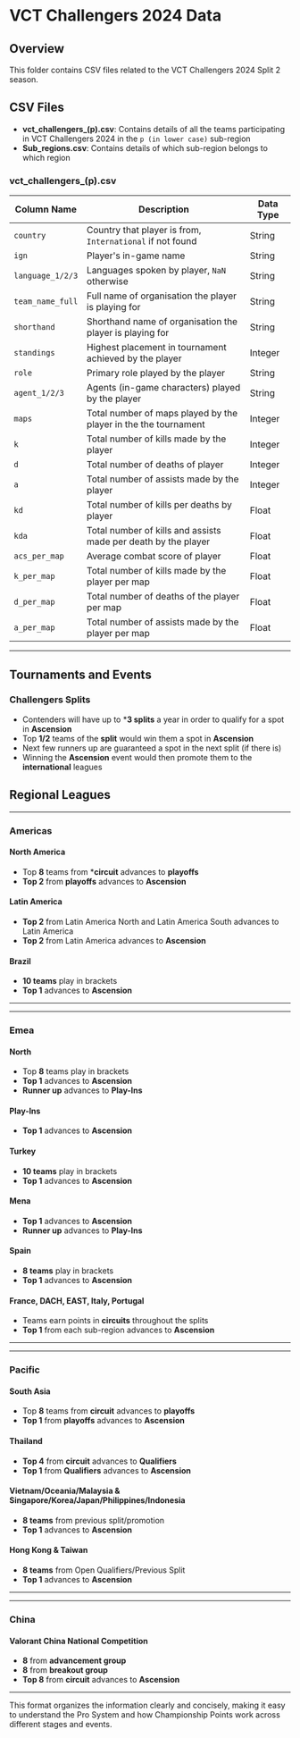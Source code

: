 
# VCT Challengers 2024 Data

## Overview
This folder contains CSV files related to the VCT Challengers 2024 Split 2 season.

## CSV Files
- **vct_challengers_(p).csv**: Contains details of all the teams participating in VCT Challengers 2024 in the `p (in lower case)` sub-region
- **Sub_regions.csv**: Contains details of which sub-region belongs to which region

### vct_challengers_(p).csv

| Column Name       | Description                                                   | Data Type |
|-------------------|---------------------------------------------------------------|-----------|
| `country`         | Country that player is from, `International` if not found     | String    |
| `ign`             | Player's in-game name                                         | String    |
| `language_1/2/3`  | Languages spoken by player, `NaN` otherwise                   | String    |
| `team_name_full`  | Full name of organisation the player is playing for           | String    |
| `shorthand`       | Shorthand name of organisation the player is playing for      | String    |
| `standings`       | Highest placement in tournament achieved by the player        | Integer   |
| `role`            | Primary role played by the player                             | String    |
| `agent_1/2/3`     | Agents (in-game characters) played by the player              | String    |
| `maps`            | Total number of maps played by the player in the the tournament | Integer |
| `k`               | Total number of kills made by the player                      | Integer   |
| `d`               | Total number of deaths of player                              | Integer   |
| `a`               | Total number of assists made by the player                    | Integer   |
| `kd`              | Total number of kills per deaths by player                    | Float     |
| `kda`             | Total number of kills and assists made per death by the player| Float     |
| `acs_per_map`     | Average combat score of player                                | Float     |
| `k_per_map`       | Total number of kills made by the player per map              | Float     |
| `d_per_map`       | Total number of deaths of the player per map                  | Float     |
| `a_per_map`       | Total number of assists made by the player per map            | Float     |


---

## Tournaments and Events

### Challengers Splits
- Contenders will have up to ***3 splits** a year in order to qualify for a spot in **Ascension**
- Top **1/2** teams of the **split** would win them a spot in **Ascension**
- Next few runners up are guaranteed a spot in the next split (if there is) 
- Winning the **Ascension** event would then promote them to the **international** leagues


## Regional Leagues
---
### Americas

#### North America
- Top **8** teams from ***circuit** advances to **playoffs**
- **Top 2**  from **playoffs** advances to **Ascension**

#### Latin America
- **Top 2** from Latin America North and Latin America South advances to Latin America
- **Top 2** from Latin America advances to **Ascension**

#### Brazil
- **10 teams** play in brackets
- **Top 1** advances to **Ascension**
---

---
### Emea

#### North
- Top **8** teams play in brackets
- **Top 1** advances to **Ascension**
- **Runner up** advances to **Play-Ins**

#### Play-Ins
- **Top 1** advances to **Ascension**

#### Turkey
- **10 teams** play in brackets
- **Top 1** advances to **Ascension**

#### Mena
- **Top 1** advances to **Ascension**
- **Runner up** advances to **Play-Ins**

#### Spain
- **8 teams** play in brackets
- **Top 1** advances to **Ascension**

#### France, DACH, EAST, Italy, Portugal
- Teams earn points in **circuits** throughout the splits
- **Top 1** from each sub-region advances to **Ascension**
---

---
### Pacific

#### South Asia
- Top **8** teams from **circuit** advances to **playoffs**
- **Top 1**  from **playoffs** advances to **Ascension**

#### Thailand
- **Top 4** from **circuit** advances to **Qualifiers**
- **Top 1** from **Qualifiers** advances to **Ascension**

#### Vietnam/Oceania/Malaysia & Singapore/Korea/Japan/Philippines/Indonesia
- **8 teams** from previous split/promotion
- **Top 1** advances to **Ascension**

#### Hong Kong & Taiwan
- **8 teams** from Open Qualifiers/Previous Split
- **Top 1** advances to **Ascension**
---

---
### China

#### Valorant China National Competition
- **8** from **advancement group**
- **8** from **breakout group**
- **Top 8** from **circuit** advances to **Ascension**
---

This format organizes the information clearly and concisely, making it easy to understand the Pro System and how Championship Points work across different stages and events.
